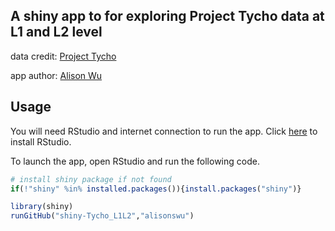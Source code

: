 ## A shiny app to for exploring Project Tycho data at L1 and L2 level 

data credit: [Project Tycho](https://www.tycho.pitt.edu)

app author: [Alison Wu](swu11@ncsu.edu)


## Usage

You will need RStudio and internet connection to run the app. Click [here](https://www.rstudio.com/home/) to install RStudio.

To launch the app, open RStudio and run the following code. 

```R
# install shiny package if not found
if(!"shiny" %in% installed.packages()){install.packages("shiny")}

library(shiny)
runGitHub("shiny-Tycho_L1L2","alisonswu")
```

  
